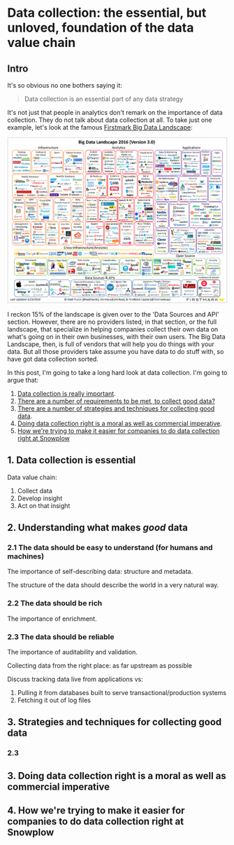 # Data collection: the essential, but unloved, foundation of the data value chain

## Intro

It's so obvious no one bothers saying it:

> Data collection is an essential part of any data strategy

It's not just that people in analytics don't remark on the importance of data collection. They do not talk about data collection at all. To take just one example, let's look at the famous [Firstmark Big Data Landscape][big-data-landscape]:

![Firstmark-big-data-landscape-2016][big-data-landscape-image]

I reckon 15% of the landscape is given over to the 'Data Sources and API' section. However, there are no providers listed, in that section, or the full landscape, that specialize in helping companies collect their own data on what's going on in their own businesses, with their own users. The Big Data Landscape, then, is full of vendors that will help you do things with your data. But all those providers take assume you have data to do stuff with, so have got data collection sorted.

In this post, I'm going to take a long hard look at data collection. I'm going to argue that:

1. [Data collection is really important](#data-collection-is-really-important).
2. [There are a number of requirements to be met, to collect good data?](#what-does-good-data-collection)
3. [There are a number of strategies and techniques for collecting good data](#data-collection-is-hard). 
4. [Doing data collection right is a moral as well as commercial imperative](#doing-data-collection-right-is-a-moral-and-commercial-imperative).
5. [How we're trying to make it easier for companies to do data collection right at Snowplow](#making-it-easier)



<h2 id="data-collection-is-really-important">1. Data collection is essential</h2>

Data value chain:

1. Collect data
2. Develop insight
3. Act on that insight

<h2 id="data-collection-is-hard">2. Understanding what makes <em>good</em> data</h2>

### 2.1 The data should be easy to understand (for humans and machines)

The importance of self-describing data: structure and metadata.

The structure of the data should describe the world in a very natural way.

### 2.2 The data should be rich

The importance of enrichment.

### 2.3 The data should be reliable 

The importance of auditability and validation.

Collecting data from the right place: as far upstream as possible

Discuss tracking data live from applications vs:

1. Pulling it from databases built to serve transactional/production systems
2. Fetching it out of log files

<h2 id="strategies-for-collecting-good-data">3. Strategies and techniques for collecting good data</h2>


### 2.3 

<h2 id="doing-data-collection-right-is-a-moral-and-commercial-imperative">3. Doing data collection right is a moral as well as commercial imperative </h2>


<h2 id="making-it-easier">4. How we're trying to make it easier for companies to do data collection right at Snowplow </h2>

[big-data-landscape]: http://mattturck.com/2016/02/01/big-data-landscape/ 
[big-data-landscape-image]: assets/img/blog/2017/01/Big-Data-Landscape-2016-v18-FINAL.png